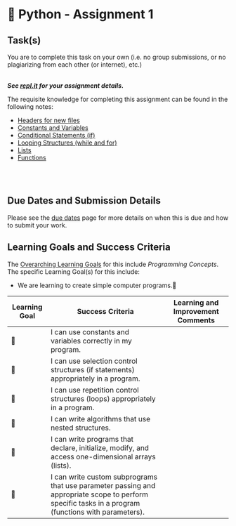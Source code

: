 # &#x1F4D8; Python - Assignment 1

## Task(s)
You are to complete this task on your own (i.e. no group submissions, or no plagiarizing from each other (or internet), etc.)  
<br/>

_**See [repl.it](https://repl.it) for your assignment details.**_

The requisite knowledge for completing this assignment can be found in the following notes:
* [Headers for new files](https://github.com/mrseidel-classes/ICS3U/tree/master/notes/00%20-%20new_file)
* [Constants and Variables](https://github.com/mrseidel-classes/ICS3U/tree/master/notes/11%20-%20constants_and_variables)
* [Conditional Statements (if)](https://github.com/mrseidel-classes/ICS3U/tree/master/notes/12%20-%20conditional_statements%20(if))
* [Looping Structures (while and for)](https://github.com/mrseidel-classes/ICS3U/tree/master/notes/13%20-%20looping_structures%20(while%20and%20for))
* [Lists](https://github.com/mrseidel-classes/ICS3U/tree/master/notes/14%20-%20lists)
* [Functions](https://github.com/mrseidel-classes/ICS3U/tree/master/notes/15%20-%20functions)

<br/><br/>

## Due Dates and Submission Details

Please see the [due dates](./Due-Dates-and-Submission-Details) page for more details on when this is due and how to submit your work.

## Learning Goals and Success Criteria

The [Overarching Learning Goals](./images/ICS3U.jpg) for this include _Programming Concepts_.
The specific Learning Goal(s) for this include:
  * We are learning to create simple computer programs.&#x1F4D8;


| Learning Goal | Success Criteria  | Learning and Improvement Comments |
| ------------- | ----------------- | --------------------------------- |
| &#x1F4D8; | I can use constants and variables correctly in my program. | |
| &#x1F4D8; | I can use selection control structures (if statements) appropriately in a program. | |
| &#x1F4D8; | I can use repetition control structures (loops) appropriately in a program. | |
| &#x1F4D8; | I can write algorithms that use nested structures. | |
| &#x1F4D8; | I can write programs that declare, initialize, modify, and access one-dimensional arrays (lists). | |
| &#x1F4D8; | I can write custom subprograms that use parameter passing and appropriate scope to perform specific tasks in a program (functions with parameters). | |